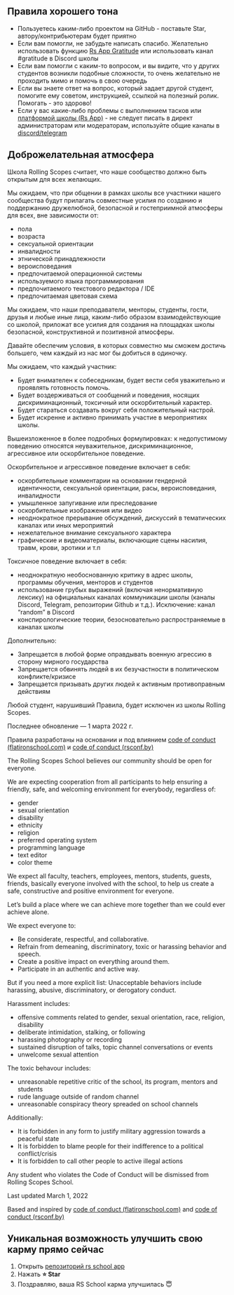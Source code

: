 ﻿## Правила хорошего тона
- Пользуетесь каким-либо проектом на GitHub - поставьте Star, автору/контрибьютерам будет приятно
- Если вам помогли, не забудьте написать спасибо. Желательно использовать функцию [Rs App Gratitude](https://app.rs.school/gratitude) или использовать канал #gratitude в Discord школы
- Если вам помогли с каким-то вопросом, и вы видите, что у других студентов возникли подобные сложности, то очень желательно не проходить мимо и помочь в свою очередь
- Если вы знаете ответ на вопрос, который задает другой студент, помогите ему советом, инструкцией, ссылкой на полезный ролик. Помогать - это здорово!
- Если у вас какие-либо проблемы с выполнением тасков или [платформой школы (Rs App)](rs-app.md) - не следует писать в директ администраторам или модераторам, используйте общие каналы в [discord/telegram](rs-school-chats.md)

## Доброжелательная атмосфера

Школа Rolling Scopes считает, что наше сообщество должно быть открытым для всех желающих.

Мы ожидаем, что при общении в рамках школы все участники нашего сообщества будут прилагать совместные усилия по созданию и поддержанию дружелюбной, безопасной и гостеприимной атмосферы для всех, вне зависимости от:

* пола
* возраста
* сексуальной ориентации
* инвалидности
* этнической принадлежности
* вероисповедания
* предпочитаемой операционной системы
* используемого языка программирования
* предпочитаемого текстового редактора / IDE
* предпочитаемая цветовая схема

Мы ожидаем, что наши преподаватели, менторы, студенты, гости, друзья и любые иные лица, каким-либо образом взаимодействующие со школой, приложат все усилия для создания на площадках школы безопасной, конструктивной и позитивной атмосферы.

Давайте обеспечим условия, в которых совместно мы сможем достичь большего, чем каждый из нас мог бы добиться в одиночку.

Мы ожидаем, что каждый участник:

* Будет внимателен к собеседникам, будет вести себя уважительно и проявлять готовность помочь.
* Будет воздерживаться от сообщений и поведения, носящих дискриминационный, токсичный или оскорбительный характер.
* Будет стараться создавать вокруг себя положительный настрой.
* Будет искренне и активно принимать участие в мероприятиях школы.

Вышеизложенное в более подробных формулировках: к недопустимому поведению относятся неуважительное, дискриминационное, агрессивное или оскорбительное поведение.

Оскорбительное и агрессивное поведение включает в себя:
* оскорбительные комментарии на основании гендерной идентичности, сексуальной ориентации, расы, вероисповедания, инвалидности
* умышленное запугивание или преследование
* оскорбительные изображения или видео
* неоднократное прерывание обсуждений, дискуссий в тематических каналах или иных мероприятий
* нежелательное внимание сексуального характера
* графические и видеоматериалы, включающие сцены насилия, травм, крови, эротики и т.п

Токсичное поведение включает в себя:
* неоднократную необоснованную критику в адрес школы, программы обучения, менторов и студентов
* использование грубых выражений (включая ненормативную лексику) на официальных каналах коммуникации школы (каналы Discord, Telegram, репозитории Github и т.д.). Исключение: канал “random” в Discord
* конспирологические теории, безосновательно распространяемые в каналах школы

Дополнительно:
* Запрещается в любой форме оправдывать военную агрессию в сторону мирного государства
* Запрещается обвинять людей в их безучастности в политическом конфликте/кризисе
* Запрещается призывать других людей к активным противоправным действиям


Любой студент, нарушивший Правила, будет исключен из школы Rolling Scopes.

Последнее обновление — 1 марта 2022 г.

Правила разработаны на основании и под влиянием [code of conduct (flatironschool.com)](https://www.flatironschool.com/code-of-conduct/) и [code of conduct (rsconf.by)](https://rsconf.by/code-of-conduct.html)

The Rolling Scopes School believes our community should be open for everyone.

We are expecting cooperation from all participants to help ensuring a friendly, safe, and welcoming environment for everybody, regardless of:

* gender
* sexual orientation
* disability
* ethnicity
* religion
* preferred operating system
* programming language
* text editor
* color theme

We expect all faculty, teachers, employees, mentors, students, guests, friends, basically everyone involved with the school, to help us create a safe, constructive and positive environment for everyone.

Let’s build a place where we can achieve more together than we could ever achieve alone.

We expect everyone to:

* Be considerate, respectful, and collaborative.
* Refrain from demeaning, discriminatory, toxic or harassing behavior and speech.
* Create a positive impact on everything around them.
* Participate in an authentic and active way.

But if you need a more explicit list: Unacceptable behaviors include harassing, abusive, discriminatory, or derogatory conduct.

Harassment includes:
* offensive comments related to gender, sexual orientation, race, religion, disability
* deliberate intimidation, stalking, or following
* harassing photography or recording
* sustained disruption of talks, topic channel conversations or events
* unwelcome sexual attention

The toxic behavour includes:
* unreasonable repetitive critic of the school, its program, mentors and students
* rude language outside of random channel
* unreasonable conspiracy theory spreaded on school channels

Additionally:
* It is forbidden in any form to justify military aggression towards a peaceful state
* It is forbidden to blame people for their indifference to a political conflict/crisis
* It is forbidden to call other people to active illegal actions

Any student who violates the Code of Conduct will be dismissed from Rolling Scopes School.

Last updated March 1, 2022

Based and inspired by [code of conduct (flatironschool.com)](https://www.flatironschool.com/code-of-conduct/) and [code of conduct (rsconf.by)](https://rsconf.by/code-of-conduct.html)

## Уникальная возможность улучшить свою карму прямо сейчас
1. Открыть [репозиторий rs school app](https://github.com/rolling-scopes/rsschool-app)
2. Нажать **:star: Star**
3. Поздравляю, ваша RS School карма улучшилась :innocent:
